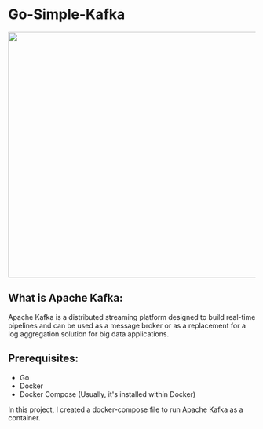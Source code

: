 # Go-Simple-Kafka

<img src="https://user-images.githubusercontent.com/113289516/197871238-8249fbe9-5199-4b3b-b41e-6ca2000c75c7.jpeg" width="800" height="500" />

## What is Apache Kafka:
Apache Kafka is a distributed streaming platform designed to build real-time pipelines and can be used as a message broker or as a replacement for a log aggregation solution for big data applications.

## Prerequisites:
- Go
- Docker
- Docker Compose (Usually, it's installed within Docker)

In this project, I created a docker-compose file to run Apache Kafka as a container.
